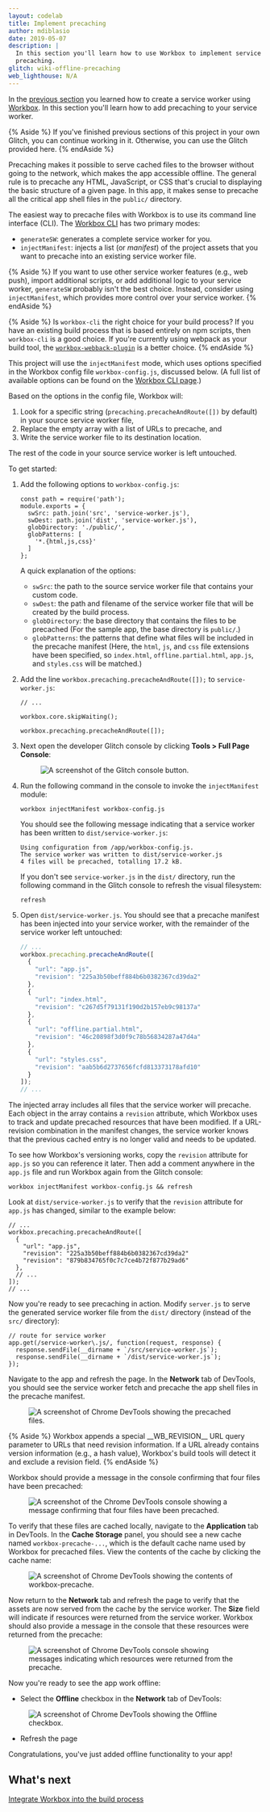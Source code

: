 ```yaml
---
layout: codelab
title: Implement precaching
author: mdiblasio
date: 2019-05-07
description: |
  In this section you'll learn how to use Workbox to implement service worker
  precaching.
glitch: wiki-offline-precaching
web_lighthouse: N/A
---
```


In the [previous section](../codelab-reliability-register-service-worker/) you
learned how to create a service worker using
[Workbox](https://developers.google.com/web/tools/workbox/). In this section
you'll learn how to add precaching to your service worker.

{% Aside %}
If you've finished previous sections of this project in your own Glitch, you
can continue working in it. Otherwise, you can use the Glitch provided here.
{% endAside %}

Precaching makes it possible to serve cached files to the browser without going
to the network, which makes the app accessible offline. The general rule is to
precache any HTML, JavaScript, or CSS that's crucial to displaying the basic
structure of a given page. In this app, it makes sense to precache all the
critical app shell files in the `public/` directory.

The easiest way to precache files with Workbox is to use its command line
interface (CLI). The
[Workbox CLI](https://developers.google.com/web/tools/workbox/modules/workbox-cli)
has two primary modes:
+  `generateSW`: generates a complete service worker for you.
+  `injectManifest`: injects a list (or _manifest_) of the project assets that
   you want to precache into an existing service worker file.

{% Aside %}
If you want to use other service worker features (e.g., web push), import
additional scripts, or add additional logic to your service worker, `generateSW`
probably isn't the best choice. Instead, consider using `injectManifest`,
which provides more control over your service worker.
{% endAside %}

{% Aside %}
Is `workbox-cli` the right choice for your build process? If you have an
existing build process that is based entirely on npm scripts, then
`workbox-cli` is a good choice. If you're currently using webpack as your build
tool, the
[`workbox-webback-plugin`](https://developers.google.com/web/tools/workbox/modules/workbox-webpack-plugin)
is a better choice.
{% endAside %}

This project will use the `injectManifest` mode, which uses options specified
in the Workbox config file `workbox-config.js`, discussed below. (A full list
of available options can be found on the
[Workbox CLI page](https://developers.google.com/web/tools/workbox/modules/workbox-cli#options_used_by_injectmanifest).)

Based on the options in the config file, Workbox will:
1. Look for a specific string (`precaching.precacheAndRoute([])` by default)
   in your source service worker file,
1. Replace the empty array with a list of URLs to precache, and
1. Write the service worker file to its destination location.

The rest of the code in your source service worker is left untouched.

To get started:

1. Add the following options to `workbox-config.js`:

    ```js/2-7
    const path = require('path');
    module.exports = {
      swSrc: path.join('src', 'service-worker.js'),
      swDest: path.join('dist', 'service-worker.js'),
      globDirectory: './public/',
      globPatterns: [
        '*.{html,js,css}'
      ]
    };
    ```

    A quick explanation of the options:

    +  `swSrc`: the path to the source service worker file that contains your
       custom code.
    +  `swDest`: the path and filename of the service worker file that will be
       created by the build process.
    +  `globDirectory`: the base directory that contains the files to be precached
       (For the sample app, the base directory is `public/`.)  
    +  `globPatterns`: the patterns that define what files will be included in the
       precache manifest (Here, the `html`, `js`, and `css` file extensions have
       been specified, so `index.html`, `offline.partial.html`, `app.js`, and
       `styles.css` will be matched.)

1. Add the line `workbox.precaching.precacheAndRoute([]);` to
   `service-worker.js`:

    ```js/4
    // ...

    workbox.core.skipWaiting();

    workbox.precaching.precacheAndRoute([]);
    ```

1. Next open the developer Glitch console by clicking __Tools > Full Page Console__:

    <figure class="w-figure w-figure--center">
      <img class="w-screenshot" src="./glitch-console-btn.png"
      style="max-width: 356px;" alt="A screenshot of the Glitch console button.">
    </figure>

1. Run the following command in the console to invoke the `injectManifest`
   module:

    ```
    workbox injectManifest workbox-config.js
    ```

    You should see the following message indicating that a service worker has
    been written to `dist/service-worker.js`:

    ```
    Using configuration from /app/workbox-config.js.
    The service worker was written to dist/service-worker.js
    4 files will be precached, totalling 17.2 kB.
    ```

    If you don't see `service-worker.js` in the `dist/` directory, run the
    following command in the Glitch console to refresh the visual filesystem:

    ```
    refresh
    ```

1. Open `dist/service-worker.js`. You should see that a precache
   manifest has been injected into your service worker, with the remainder
   of the service worker left untouched:

    ```js
    // ...
    workbox.precaching.precacheAndRoute([
      {
        "url": "app.js",
        "revision": "225a3b50beff884b6b0382367cd39da2"
      },
      {
        "url": "index.html",
        "revision": "c267d5f79131f190d2b157eb9c98137a"
      },
      {
        "url": "offline.partial.html",
        "revision": "46c20898f3d0f9c78b56834287a47d4a"
      },
      {
        "url": "styles.css",
        "revision": "aab5b6d2737656fcfd813373178afd10"
      }
    ]);
    // ...
    ```

The injected array includes all files that the service worker will precache.
Each object in the array contains a `revision` attribute, which Workbox uses
to track and update precached resources that have been modified. If a
URL-revision combination in the manifest changes, the service worker knows that
the previous cached entry is no longer valid and needs to be updated.

To see how Workbox's versioning works, copy the `revision` attribute for
`app.js` so you can reference it later. Then add a comment anywhere in the
`app.js` file and run Workbox again from the Glitch console:

```
workbox injectManifest workbox-config.js && refresh
```

Look at `dist/service-worker.js` to verify that the `revision` attribute for
`app.js` has changed, similar to the example below:

```js/5/4
// ...
workbox.precaching.precacheAndRoute([
  {
    "url": "app.js",
    "revision": "225a3b50beff884b6b0382367cd39da2"
    "revision": "879b834765f0c7c7ce4b72f877b29ad6"
  },
  // ...
]);
// ...
```

Now you're ready to see precaching in action. Modify `server.js` to serve the
generated service worker file from the `dist/` directory (instead of the
`src/` directory):

```js/3/2
// route for service worker
app.get(/service-worker\.js/, function(request, response) {
  response.sendFile(__dirname + `/src/service-worker.js`);
  response.sendFile(__dirname + `/dist/service-worker.js`);
});
```

Navigate to the app and refresh the page. In the __Network__ tab of DevTools,
you should see the service worker fetch and precache the app shell files in the
precache manifest.

<figure class="w-figure w-figure--center">
  <img class="w-screenshot" src="./precached-files.png" alt="A screenshot of
  Chrome DevTools showing the precached files.">
</figure>

{% Aside %}
Workbox appends a special \_\_WB_REVISION__ URL query parameter to URLs that
need revision information. If a URL already contains version information (e.g.,
a hash value), Workbox's build tools will detect it and exclude a revision
field.
{% endAside %}

Workbox should provide a message in the console confirming that four files have
been precached:

<figure class="w-figure w-figure--center">
  <img class="w-screenshot" src="./precache-confirmation.png" alt="A screenshot
  of the Chrome DevTools console showing a message confirming that four files
  have been precached.">
</figure>

To verify that these files are cached locally, navigate to the __Application__
tab in DevTools. In the __Cache Storage__ panel, you should see a new cache
named `workbox-precache-...`, which is the default cache name used by Workbox
for precached files. View the contents of the cache by clicking the cache name:

<figure class="w-figure w-figure--center">
  <img class="w-screenshot" src="./cache-contents.png" alt="A screenshot of
  Chrome DevTools showing the contents of workbox-precache.">
</figure>

Now return to the __Network__ tab and refresh the page to verify that the
assets are now served from the cache by the service worker. The __Size__ field
will indicate if resources were returned from the service worker. Workbox
should also provide a message in the console that these resources were returned
from the precache:

<figure class="w-figure w-figure--center">
  <img class="w-screenshot" src="./resources-returned-precache.png" alt="A
  screenshot of Chrome DevTools console showing messages indicating which
  resources were returned from the precache.">
</figure>

Now you're ready to see the app work offline:

+  Select the __Offline__ checkbox in the __Network__ tab of DevTools:

<figure class="w-figure w-figure--center">
  <img class="w-screenshot" src="./offline-checkbox.png" alt="A screenshot of
  Chrome DevTools showing the Offline checkbox.">
</figure>

+  Refresh the page

Congratulations, you've just added offline functionality to your app!

## What's next
[Integrate Workbox into the build process](../codelab-reliability-integrate-workbox/)
